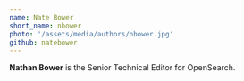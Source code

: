 ```yaml
---
name: Nate Bower
short_name: nbower
photo: '/assets/media/authors/nbower.jpg'
github: natebower
---
```


**Nathan Bower** is the Senior Technical Editor for OpenSearch.